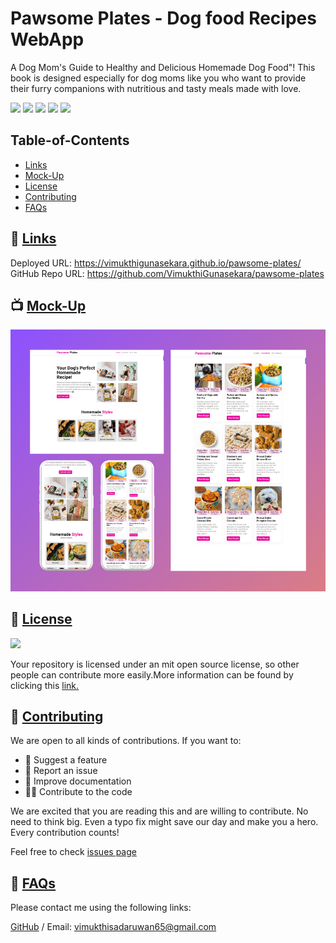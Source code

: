 # Pawsome Plates - Dog food Recipes WebApp
A Dog Mom's Guide to Healthy and Delicious Homemade Dog Food"! This book is designed especially for dog moms like you who want to provide their furry companions with nutritious and tasty meals made with love.

<p>
    <img src="https://img.shields.io/badge/license-MIT-yellow"/>
    <img src="https://img.shields.io/badge/-HTML-brightgreen" />
    <img src="https://img.shields.io/badge/-SCSS-pink" />
    <img src="https://img.shields.io/badge/-JavaScript-blue" />
    <img src="https://img.shields.io/badge/-React.js-orange" />
</p>

## Table-of-Contents
* [Links](#Links)
* [Mock-Up](#Mock-Up)
* [License](#License)
* [Contributing](#contributing)
* [FAQs](#faqs)
  
## 🚀 [Links](#table-of-contents)

Deployed URL: https://vimukthigunasekara.github.io/pawsome-plates/
<br>
GitHub Repo URL: https://github.com/VimukthiGunasekara/pawsome-plates



## 📺 [Mock-Up](#table-of-contents)

![Screenshot](./public/image/screenshot.png)
         
## 📑 [License](#table-of-contents)
<img src="https://img.shields.io/badge/license-MIT-yellow"/>

Your repository is licensed under an mit open source license, so other people can contribute more easily.More information can be found by clicking this [link.](https://choosealicense.com/licenses/mit)

## 🤝 [Contributing](#table-of-contents)
We are open to all kinds of contributions. If you want to:
* 🤔 Suggest a feature
* 🐛 Report an issue
* 📖 Improve documentation
* 👨‍💻 Contribute to the code

We are excited that you are reading this and are willing to contribute. No need to think big. Even a typo fix might save our day and make you a hero. Every contribution counts!
     
Feel free to check [issues page](https://github.com/VimukthiGunasekara/pawsome-plates/issues) 
     
## 🤔 [FAQs](#table-of-contents)
Please contact me using the following links:

[GitHub](https://github.com/VimukthiGunasekara) / Email: vimukthisadaruwan65@gmail.com
